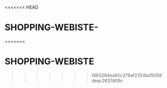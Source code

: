 <<<<<<< HEAD
# SHOPPING-WEBISTE-
=======
# SHOPPING-WEBISTE
>>>>>>> f483294ea92c379af2254bd1b156deac2637d09c
